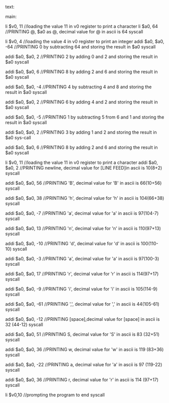 text:

main:

li $v0, 11        //loading the value 11 in v0 register to print a character
li $a0, 64              //PRINTING @, $a0 as @, decimal value for @ in ascii is 64
syscall

li $v0, 4        //loading the value 4 in v0 register to print an integer
addi $a0, $a0, -64       //PRINTING 0 by subtracting 64 and storing the result in $a0
syscall

addi $a0, $a0, 2      //PRINTING 2 by adding 0 and 2 and storing the result in $a0
syscall

addi $a0, $a0, 6       //PRINTING 8 by adding 2 and 6 and storing the result in $a0
syscall

addi $a0, $a0, -4      //PRINTING 4 by subtracting 4 and 8 and storing the result in $a0
syscall

addi $a0, $a0, 2       //PRINTING 6 by adding 4 and 2 and storing the result in $a0
syscall

addi $a0, $a0, -5    //PRINTING 1 by subtracting 5 from 6 and 1 and storing the result in $a0
syscall

addi $a0, $a0, 2      //PRINTING 3 by adding 1 and 2 and storing the result in $a0
sys-call

addi $a0, $a0, 6      //PRINTING 8 by adding 2 and 6 and storing the result in $a0
syscall

li $v0, 11        //loading the value 11 in v0 register to print a character
addi $a0, $a0, 2      //PRINTING newline, decimal value for [LINE FEED]in ascii is 10(8+2)
syscall

addi $a0, $a0, 56      //PRINTING 'B', decimal value for 'B' in ascii is 66(10+56)
syscall

addi $a0, $a0, 38     //PRINTING 'h', decimal value for 'h' in ascii is 104(66+38)
syscall

addi $a0, $a0, -7      //PRINTING 'a', decimal value for 'a' in ascii is 97(104-7)
syscall

addi $a0, $a0, 13      //PRINTING 'n', decimal value for 'n' in ascii is 110(97+13)
syscall

addi $a0, $a0, -10      //PRINTING 'd', decimal value for 'd' in ascii is 100(110-10)
syscall

addi $a0, $a0, -3      //PRINTING 'a', decimal value for 'a' in ascii is 97(100-3)
syscall

addi $a0, $a0, 17      //PRINTING 'r', decimal value for 'r' in ascii is 114(97+17)
syscall

addi $a0, $a0, -9      //PRINTING 'i', decimal value for 'i' in ascii is 105(114-9)
syscall

addi $a0, $a0, -61      //PRINTING ',', decimal value for ',' in ascii is 44(105-61)
syscall

addi $a0, $a0, -12     //PRINTING [space],decimal value for [space] in ascii is 32 (44-12)
syscall

addi $a0, $a0, 51      //PRINTING S, decimal value for 'S' in ascii is 83 (32+51)
syscall

addi $a0, $a0, 36             //PRINTING w, decimal value for 'w' in ascii is 119 (83+36)
syscall

addi $a0, $a0, -22             //PRINTING a, decimal value for 'a' in ascii is 97 (119-22)
syscall

addi $a0, $a0, 36             //PRINTING r, decimal value for 'r' in ascii is 114 (97+17)
syscall





li $v0,10        //prompting the program to end
syscall
